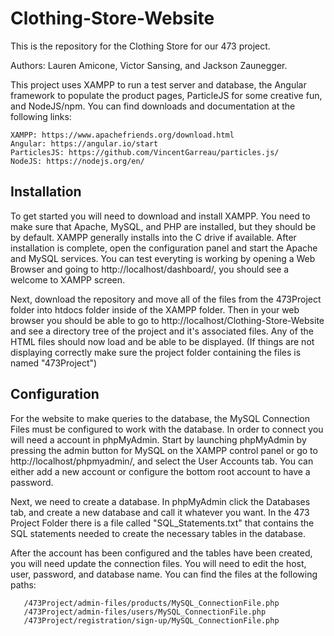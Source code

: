# Clothing-Store-Website
This is the repository for the Clothing Store for our 473 project.

Authors: Lauren Amicone, Victor Sansing, and Jackson Zaunegger. 

This project uses XAMPP to run a test server and database, the Angular framework to populate the product pages, ParticleJS for some creative fun, and NodeJS/npm. You can find downloads and documentation at the following links:

    XAMPP: https://www.apachefriends.org/download.html
    Angular: https://angular.io/start
    ParticlesJS: https://github.com/VincentGarreau/particles.js/
    NodeJS: https://nodejs.org/en/

## Installation

To get started you will need to download and install XAMPP. You need to make sure that Apache, MySQL, and PHP are installed, but they should be by default. XAMPP generally installs into the C drive if available. After installation is complete, open the configuration panel and start the Apache and MySQL services. You can test everyting is working by opening a Web Browser and going to http://localhost/dashboard/, you should see a welcome to XAMPP screen. 

Next, download the repository and move all of the files from the 473Project folder into htdocs folder inside of the XAMPP folder. Then in your web browser you should be able to go to http://localhost/Clothing-Store-Website and see a directory tree of the project and it's associated files. Any of the HTML files should now load and be able to be displayed. (If things are not displaying correctly make sure the project folder containing the files is named "473Project") 

## Configuration

For the website to make queries to the database, the MySQL Connection Files must be configured to work with the database. In order to connect you will need a account in phpMyAdmin. Start by launching phpMyAdmin by pressing the admin button for MySQL on the XAMPP control panel or go to http://localhost/phpmyadmin/, and select the User Accounts tab. You can either add a new account or configure the bottom root account to have a password. 

Next, we need to create a database. In phpMyAdmin click the Databases tab, and create a new database and call it whatever you want. In the 473 Project Folder there is a file called "SQL_Statements.txt" that contains the SQL statements needed to create the necessary tables in the database. 

After the account has been configured and the tables have been created, you will need update the connection files. You will need to edit the host, user, password, and database name. You can find the files at the following paths:

       /473Project/admin-files/products/MySQL_ConnectionFile.php
       /473Project/admin-files/users/MySQL_ConnectionFile.php
       /473Project/registration/sign-up/MySQL_ConnectionFile.php
       
     
